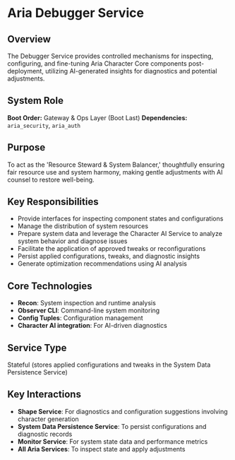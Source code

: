 # Aria Debugger Service

## Overview

The Debugger Service provides controlled mechanisms for inspecting, configuring, and fine-tuning Aria Character Core components post-deployment, utilizing AI-generated insights for diagnostics and potential adjustments.

## System Role

**Boot Order:** Gateway & Ops Layer (Boot Last)
**Dependencies:** `aria_security`, `aria_auth`

## Purpose

To act as the 'Resource Steward & System Balancer,' thoughtfully ensuring fair resource use and system harmony, making gentle adjustments with AI counsel to restore well-being.

## Key Responsibilities

- Provide interfaces for inspecting component states and configurations
- Manage the distribution of system resources
- Prepare system data and leverage the Character AI Service to analyze system behavior and diagnose issues
- Facilitate the application of approved tweaks or reconfigurations
- Persist applied configurations, tweaks, and diagnostic insights
- Generate optimization recommendations using AI analysis

## Core Technologies

- **Recon**: System inspection and runtime analysis
- **Observer CLI**: Command-line system monitoring
- **Config Tuples**: Configuration management
- **Character AI integration**: For AI-driven diagnostics

## Service Type

Stateful (stores applied configurations and tweaks in the System Data Persistence Service)

## Key Interactions

- **Shape Service**: For diagnostics and configuration suggestions involving character generation
- **System Data Persistence Service**: To persist configurations and diagnostic records
- **Monitor Service**: For system state data and performance metrics
- **All Aria Services**: To inspect state and apply adjustments